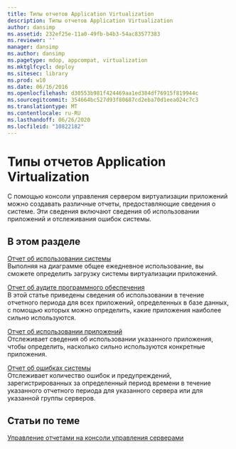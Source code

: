 ```yaml
---
title: Типы отчетов Application Virtualization
description: Типы отчетов Application Virtualization
author: dansimp
ms.assetid: 232ef25e-11a0-49fb-b4b3-54ac83577383
ms.reviewer: ''
manager: dansimp
ms.author: dansimp
ms.pagetype: mdop, appcompat, virtualization
ms.mktglfcycl: deploy
ms.sitesec: library
ms.prod: w10
ms.date: 06/16/2016
ms.openlocfilehash: d30553b981f424469aa1ed384df76915f819944c
ms.sourcegitcommit: 354664bc527d93f80687cd2eba70d1eea024c7c3
ms.translationtype: MT
ms.contentlocale: ru-RU
ms.lasthandoff: 06/26/2020
ms.locfileid: "10822182"
---
```

# Типы отчетов Application Virtualization


С помощью консоли управления сервером виртуализации приложений можно создавать различные отчеты, предоставляющие сведения о системе. Эти сведения включают сведения об использовании приложений и отслеживания ошибок системы.

## В этом разделе


<a href="" id="system-utilization-report"></a>[Отчет об использовании системы](system-utilization-reportserver.md)  
Выполняя на диаграмме общее ежедневное использование, вы сможете определить загрузку системы виртуализации приложений.

<a href="" id="software-audit-report"></a>[Отчет об аудите программного обеспечения](software-audit-reportserver.md)  
В этой статье приведены сведения об использовании в течение отчетного периода для всех приложений, определенных в базе данных, с помощью которых можно определить, какие приложения наиболее сильно используются.

<a href="" id="application-utilization-report"></a>[Отчет об использовании приложений](application-utilization-reportserver.md)  
Отслеживает сведения об использовании указанного приложения, чтобы определить, насколько сильно используются конкретные приложения.

<a href="" id="system-error-report"></a>[Отчет об ошибках системы](system-error-reportserver.md)  
Отслеживает количество ошибок и предупреждений, зарегистрированных за определенный период времени в течение указанного отчетного периода для указанного сервера или для указанной группы серверов.

## Статьи по теме


[Управление отчетами на консоли управления серверами](how-to-manage-reports-in-the-server-management-console.md)

 

 





